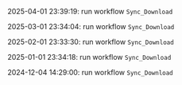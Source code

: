 2025-04-01 23:39:19: run workflow `Sync_Download` 

2025-03-01 23:34:04: run workflow `Sync_Download` 

2025-02-01 23:33:30: run workflow `Sync_Download` 

2025-01-01 23:34:18: run workflow `Sync_Download` 

2024-12-04 14:29:00: run workflow `Sync_Download` 



